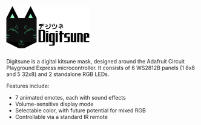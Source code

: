 # ![Digitsune](projectLogo.png)

Digitsune is a digital kitsune mask, designed around the Adafruit Circuit Playground Express microcontroller.
It consists of 6 WS2812B panels (1 8x8 and 5 32x8) and 2 standalone RGB LEDs.

Features include:
- 7 animated emotes, each with sound effects
- Volume-sensitive display mode
- Selectable color, with future potential for mixed RGB
- Controllable via a standard IR remote
